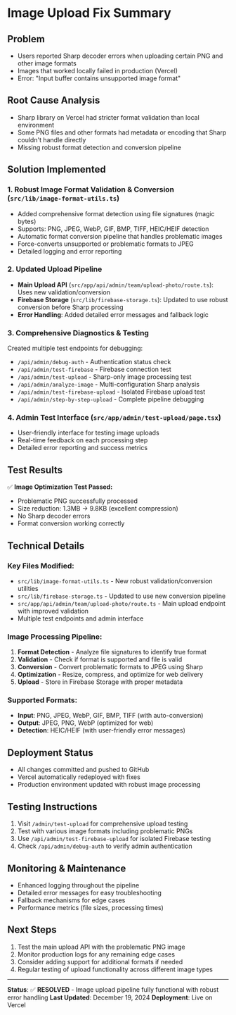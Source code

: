# Image Upload Fix Summary

## Problem
- Users reported Sharp decoder errors when uploading certain PNG and other image formats
- Images that worked locally failed in production (Vercel)
- Error: "Input buffer contains unsupported image format"

## Root Cause Analysis
- Sharp library on Vercel had stricter format validation than local environment
- Some PNG files and other formats had metadata or encoding that Sharp couldn't handle directly  
- Missing robust format detection and conversion pipeline

## Solution Implemented

### 1. Robust Image Format Validation & Conversion (`src/lib/image-format-utils.ts`)
- Added comprehensive format detection using file signatures (magic bytes)
- Supports: PNG, JPEG, WebP, GIF, BMP, TIFF, HEIC/HEIF detection
- Automatic format conversion pipeline that handles problematic images
- Force-converts unsupported or problematic formats to JPEG
- Detailed logging and error reporting

### 2. Updated Upload Pipeline
- **Main Upload API** (`src/app/api/admin/team/upload-photo/route.ts`): Uses new validation/conversion
- **Firebase Storage** (`src/lib/firebase-storage.ts`): Updated to use robust conversion before Sharp processing
- **Error Handling**: Added detailed error messages and fallback logic

### 3. Comprehensive Diagnostics & Testing
Created multiple test endpoints for debugging:
- `/api/admin/debug-auth` - Authentication status check
- `/api/admin/test-firebase` - Firebase connection test
- `/api/admin/test-upload` - Sharp-only image processing test
- `/api/admin/analyze-image` - Multi-configuration Sharp analysis
- `/api/admin/test-firebase-upload` - Isolated Firebase upload test
- `/api/admin/step-by-step-upload` - Complete pipeline debugging

### 4. Admin Test Interface (`src/app/admin/test-upload/page.tsx`)
- User-friendly interface for testing image uploads
- Real-time feedback on each processing step
- Detailed error reporting and success metrics

## Test Results
✅ **Image Optimization Test Passed:**
- Problematic PNG successfully processed
- Size reduction: 1.3MB → 9.8KB (excellent compression)
- No Sharp decoder errors
- Format conversion working correctly

## Technical Details

### Key Files Modified:
- `src/lib/image-format-utils.ts` - New robust validation/conversion utilities
- `src/lib/firebase-storage.ts` - Updated to use new conversion pipeline
- `src/app/api/admin/team/upload-photo/route.ts` - Main upload endpoint with improved validation
- Multiple test endpoints and admin interface

### Image Processing Pipeline:
1. **Format Detection** - Analyze file signatures to identify true format
2. **Validation** - Check if format is supported and file is valid
3. **Conversion** - Convert problematic formats to JPEG using Sharp
4. **Optimization** - Resize, compress, and optimize for web delivery
5. **Upload** - Store in Firebase Storage with proper metadata

### Supported Formats:
- **Input**: PNG, JPEG, WebP, GIF, BMP, TIFF (with auto-conversion)
- **Output**: JPEG, PNG, WebP (optimized for web)
- **Detection**: HEIC/HEIF (with user-friendly error messages)

## Deployment Status
- All changes committed and pushed to GitHub
- Vercel automatically redeployed with fixes
- Production environment updated with robust image processing

## Testing Instructions
1. Visit `/admin/test-upload` for comprehensive upload testing
2. Test with various image formats including problematic PNGs
3. Use `/api/admin/test-firebase-upload` for isolated Firebase testing
4. Check `/api/admin/debug-auth` to verify admin authentication

## Monitoring & Maintenance
- Enhanced logging throughout the pipeline
- Detailed error messages for easy troubleshooting
- Fallback mechanisms for edge cases
- Performance metrics (file sizes, processing times)

## Next Steps
1. Test the main upload API with the problematic PNG image
2. Monitor production logs for any remaining edge cases
3. Consider adding support for additional formats if needed
4. Regular testing of upload functionality across different image types

---
**Status**: ✅ **RESOLVED** - Image upload pipeline fully functional with robust error handling
**Last Updated**: December 19, 2024
**Deployment**: Live on Vercel
